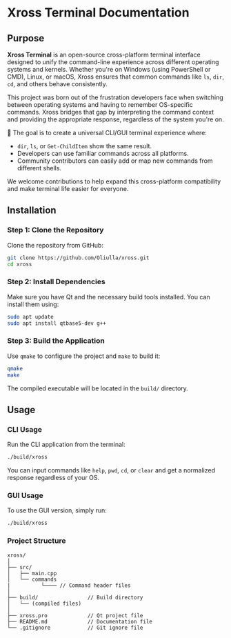 # Xross Terminal Documentation

## Purpose

**Xross Terminal** is an open-source cross-platform terminal interface designed to unify the command-line experience across different operating systems and kernels. Whether you're on Windows (using PowerShell or CMD), Linux, or macOS, Xross ensures that common commands like `ls`, `dir`, `cd`, and others behave consistently.

This project was born out of the frustration developers face when switching between operating systems and having to remember OS-specific commands. Xross bridges that gap by interpreting the command context and providing the appropriate response, regardless of the system you're on.

🧩 The goal is to create a universal CLI/GUI terminal experience where:

- `dir`, `ls`, or `Get-ChildItem` show the same result.
- Developers can use familiar commands across all platforms.
- Community contributors can easily add or map new commands from different shells.

We welcome contributions to help expand this cross-platform compatibility and make terminal life easier for everyone.

## Installation

### Step 1: Clone the Repository

Clone the repository from GitHub:

```bash
git clone https://github.com/Oliulla/xross.git
cd xross
```

### Step 2: Install Dependencies

Make sure you have Qt and the necessary build tools installed. You can install them using:

```bash
sudo apt update
sudo apt install qtbase5-dev g++
```

### Step 3: Build the Application

Use `qmake` to configure the project and `make` to build it:

```bash
qmake
make
```

The compiled executable will be located in the `build/` directory.

## Usage

### CLI Usage

Run the CLI application from the terminal:

```bash
./build/xross
```

You can input commands like `help`, `pwd`, `cd`, or `clear` and get a normalized response regardless of your OS.

### GUI Usage

To use the GUI version, simply run:

```bash
./build/xross
```

### Project Structure

```
xross/
│
├── src/
│   ├── main.cpp
│   └── commands
|          └──── // Command header files
│
├── build/                // Build directory
│   └── (compiled files)
│
├── xross.pro             // Qt project file
├── README.md             // Documentation file
└── .gitignore            // Git ignore file
```
